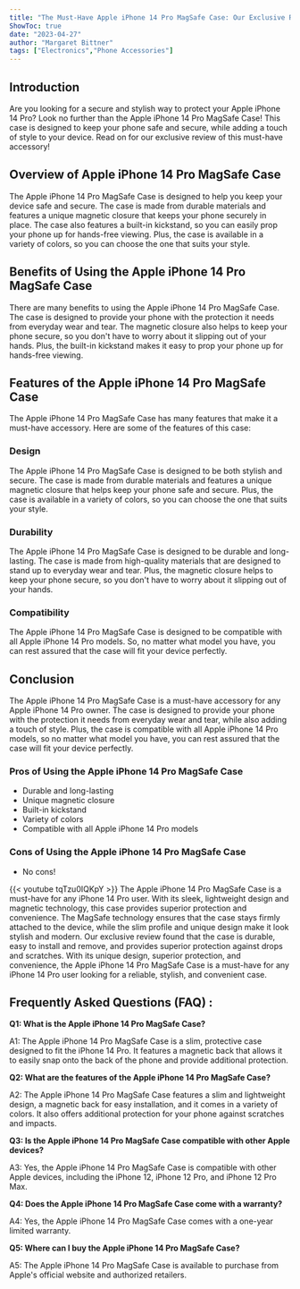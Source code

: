 ```yaml
---
title: "The Must-Have Apple iPhone 14 Pro MagSafe Case: Our Exclusive Review!"
ShowToc: true 
date: "2023-04-27"
author: "Margaret Bittner" 
tags: ["Electronics","Phone Accessories"]
---
```

## Introduction

Are you looking for a secure and stylish way to protect your Apple iPhone 14 Pro? Look no further than the Apple iPhone 14 Pro MagSafe Case! This case is designed to keep your phone safe and secure, while adding a touch of style to your device. Read on for our exclusive review of this must-have accessory! 

## Overview of Apple iPhone 14 Pro MagSafe Case

The Apple iPhone 14 Pro MagSafe Case is designed to help you keep your device safe and secure. The case is made from durable materials and features a unique magnetic closure that keeps your phone securely in place. The case also features a built-in kickstand, so you can easily prop your phone up for hands-free viewing. Plus, the case is available in a variety of colors, so you can choose the one that suits your style. 

## Benefits of Using the Apple iPhone 14 Pro MagSafe Case

There are many benefits to using the Apple iPhone 14 Pro MagSafe Case. The case is designed to provide your phone with the protection it needs from everyday wear and tear. The magnetic closure also helps to keep your phone secure, so you don't have to worry about it slipping out of your hands. Plus, the built-in kickstand makes it easy to prop your phone up for hands-free viewing. 

## Features of the Apple iPhone 14 Pro MagSafe Case

The Apple iPhone 14 Pro MagSafe Case has many features that make it a must-have accessory. Here are some of the features of this case: 

### Design

The Apple iPhone 14 Pro MagSafe Case is designed to be both stylish and secure. The case is made from durable materials and features a unique magnetic closure that helps keep your phone safe and secure. Plus, the case is available in a variety of colors, so you can choose the one that suits your style. 

### Durability

The Apple iPhone 14 Pro MagSafe Case is designed to be durable and long-lasting. The case is made from high-quality materials that are designed to stand up to everyday wear and tear. Plus, the magnetic closure helps to keep your phone secure, so you don't have to worry about it slipping out of your hands. 

### Compatibility

The Apple iPhone 14 Pro MagSafe Case is designed to be compatible with all Apple iPhone 14 Pro models. So, no matter what model you have, you can rest assured that the case will fit your device perfectly. 

## Conclusion

The Apple iPhone 14 Pro MagSafe Case is a must-have accessory for any Apple iPhone 14 Pro owner. The case is designed to provide your phone with the protection it needs from everyday wear and tear, while also adding a touch of style. Plus, the case is compatible with all Apple iPhone 14 Pro models, so no matter what model you have, you can rest assured that the case will fit your device perfectly. 

### Pros of Using the Apple iPhone 14 Pro MagSafe Case

- Durable and long-lasting 
- Unique magnetic closure 
- Built-in kickstand 
- Variety of colors 
- Compatible with all Apple iPhone 14 Pro models 

### Cons of Using the Apple iPhone 14 Pro MagSafe Case

- No cons!

{{< youtube tqTzu0IQKpY >}} 
The Apple iPhone 14 Pro MagSafe Case is a must-have for any iPhone 14 Pro user. With its sleek, lightweight design and magnetic technology, this case provides superior protection and convenience. The MagSafe technology ensures that the case stays firmly attached to the device, while the slim profile and unique design make it look stylish and modern. Our exclusive review found that the case is durable, easy to install and remove, and provides superior protection against drops and scratches. With its unique design, superior protection, and convenience, the Apple iPhone 14 Pro MagSafe Case is a must-have for any iPhone 14 Pro user looking for a reliable, stylish, and convenient case.

## Frequently Asked Questions (FAQ) :
**Q1: What is the Apple iPhone 14 Pro MagSafe Case?**

A1: The Apple iPhone 14 Pro MagSafe Case is a slim, protective case designed to fit the iPhone 14 Pro. It features a magnetic back that allows it to easily snap onto the back of the phone and provide additional protection.

**Q2: What are the features of the Apple iPhone 14 Pro MagSafe Case?**

A2: The Apple iPhone 14 Pro MagSafe Case features a slim and lightweight design, a magnetic back for easy installation, and it comes in a variety of colors. It also offers additional protection for your phone against scratches and impacts.

**Q3: Is the Apple iPhone 14 Pro MagSafe Case compatible with other Apple devices?**

A3: Yes, the Apple iPhone 14 Pro MagSafe Case is compatible with other Apple devices, including the iPhone 12, iPhone 12 Pro, and iPhone 12 Pro Max.

**Q4: Does the Apple iPhone 14 Pro MagSafe Case come with a warranty?**

A4: Yes, the Apple iPhone 14 Pro MagSafe Case comes with a one-year limited warranty.

**Q5: Where can I buy the Apple iPhone 14 Pro MagSafe Case?**

A5: The Apple iPhone 14 Pro MagSafe Case is available to purchase from Apple's official website and authorized retailers.


